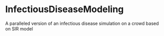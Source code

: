 # InfectiousDiseaseModeling
A paralleled version of an infectious disease simulation on a crowd based on SIR model
